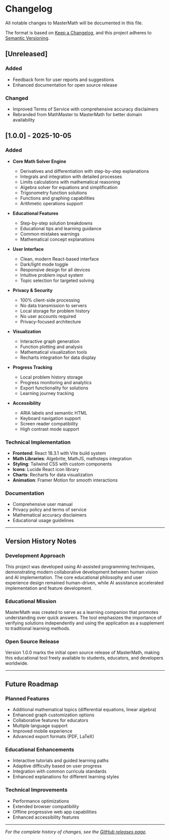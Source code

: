 # Changelog

All notable changes to MasterMath will be documented in this file.

The format is based on [Keep a Changelog](https://keepachangelog.com/en/1.0.0/),
and this project adheres to [Semantic Versioning](https://semver.org/spec/v2.0.0.html).

## [Unreleased]

### Added
- Feedback form for user reports and suggestions
- Enhanced documentation for open source release

### Changed
- Improved Terms of Service with comprehensive accuracy disclaimers
- Rebranded from MathMaster to MasterMath for better domain availability

## [1.0.0] - 2025-10-05

### Added
- **Core Math Solver Engine**
  - Derivatives and differentiation with step-by-step explanations
  - Integrals and integration with detailed processes
  - Limits calculations with mathematical reasoning
  - Algebra solver for equations and simplification
  - Trigonometry function solutions
  - Functions and graphing capabilities
  - Arithmetic operations support

- **Educational Features**
  - Step-by-step solution breakdowns
  - Educational tips and learning guidance
  - Common mistakes warnings
  - Mathematical concept explanations

- **User Interface**
  - Clean, modern React-based interface
  - Dark/light mode toggle
  - Responsive design for all devices
  - Intuitive problem input system
  - Topic selection for targeted solving

- **Privacy & Security**
  - 100% client-side processing
  - No data transmission to servers
  - Local storage for problem history
  - No user accounts required
  - Privacy-focused architecture

- **Visualization**
  - Interactive graph generation
  - Function plotting and analysis
  - Mathematical visualization tools
  - Recharts integration for data display

- **Progress Tracking**
  - Local problem history storage
  - Progress monitoring and analytics
  - Export functionality for solutions
  - Learning journey tracking

- **Accessibility**
  - ARIA labels and semantic HTML
  - Keyboard navigation support
  - Screen reader compatibility
  - High contrast mode support

### Technical Implementation
- **Frontend**: React 18.3.1 with Vite build system
- **Math Libraries**: Algebrite, MathJS, mathsteps integration
- **Styling**: Tailwind CSS with custom components
- **Icons**: Lucide React icon library
- **Charts**: Recharts for data visualization
- **Animation**: Framer Motion for smooth interactions

### Documentation
- Comprehensive user manual
- Privacy policy and terms of service
- Mathematical accuracy disclaimers
- Educational usage guidelines

---

## Version History Notes

### Development Approach
This project was developed using AI-assisted programming techniques, demonstrating modern collaborative development between human vision and AI implementation. The core educational philosophy and user experience design remained human-driven, while AI assistance accelerated implementation and feature development.

### Educational Mission
MasterMath was created to serve as a learning companion that promotes understanding over quick answers. The tool emphasizes the importance of verifying solutions independently and using the application as a supplement to traditional learning methods.

### Open Source Release
Version 1.0.0 marks the initial open source release of MasterMath, making this educational tool freely available to students, educators, and developers worldwide.

---

## Future Roadmap

### Planned Features
- Additional mathematical topics (differential equations, linear algebra)
- Enhanced graph customization options
- Collaborative features for educators
- Multiple language support
- Improved mobile experience
- Advanced export formats (PDF, LaTeX)

### Educational Enhancements
- Interactive tutorials and guided learning paths
- Adaptive difficulty based on user progress
- Integration with common curricula standards
- Enhanced explanations for different learning styles

### Technical Improvements
- Performance optimizations
- Extended browser compatibility
- Offline progressive web app capabilities
- Enhanced accessibility features

---

*For the complete history of changes, see the [GitHub releases page](https://github.com/sparkinCreations/MathMaster/releases).*